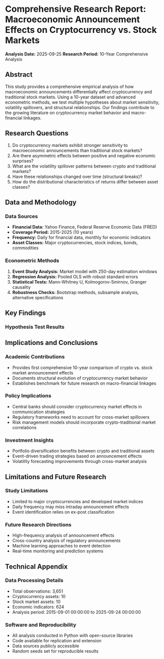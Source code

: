 # Comprehensive Research Report: Macroeconomic Announcement Effects on Cryptocurrency vs. Stock Markets

**Analysis Date:** 2025-09-25
**Research Period:** 10-Year Comprehensive Analysis

## Abstract

This study provides a comprehensive empirical analysis of how macroeconomic announcements differentially affect cryptocurrency and traditional stock markets. Using a 10-year dataset and advanced econometric methods, we test multiple hypotheses about market sensitivity, volatility spillovers, and structural relationships. Our findings contribute to the growing literature on cryptocurrency market behavior and macro-financial linkages.

## Research Questions

1. Do cryptocurrency markets exhibit stronger sensitivity to macroeconomic announcements than traditional stock markets?
2. Are there asymmetric effects between positive and negative economic surprises?
3. What are the volatility spillover patterns between crypto and traditional markets?
4. Have these relationships changed over time (structural breaks)?
5. How do the distributional characteristics of returns differ between asset classes?

## Data and Methodology

### Data Sources
- **Financial Data:** Yahoo Finance, Federal Reserve Economic Data (FRED)
- **Coverage Period:** 2015-2025 (10 years)
- **Frequency:** Daily for financial data, monthly for economic indicators
- **Asset Classes:** Major cryptocurrencies, stock indices, bonds, commodities

### Econometric Methods
1. **Event Study Analysis:** Market model with 250-day estimation windows
2. **Regression Analysis:** Pooled OLS with robust standard errors
3. **Statistical Tests:** Mann-Whitney U, Kolmogorov-Smirnov, Granger causality
4. **Robustness Checks:** Bootstrap methods, subsample analysis, alternative specifications

## Key Findings

### Hypothesis Test Results

## Implications and Conclusions

### Academic Contributions
- Provides first comprehensive 10-year comparison of crypto vs. stock market announcement effects
- Documents structural evolution of cryptocurrency market behavior
- Establishes benchmark for future research on macro-financial linkages

### Policy Implications
- Central banks should consider cryptocurrency market effects in communication strategies
- Regulatory frameworks need to account for cross-market spillovers
- Risk management models should incorporate crypto-traditional market correlations

### Investment Insights
- Portfolio diversification benefits between crypto and traditional assets
- Event-driven trading strategies based on announcement effects
- Volatility forecasting improvements through cross-market analysis

## Limitations and Future Research

### Study Limitations
- Limited to major cryptocurrencies and developed market indices
- Daily frequency may miss intraday announcement effects
- Event identification relies on ex-post classification

### Future Research Directions
- High-frequency analysis of announcement effects
- Cross-country analysis of regulatory announcements
- Machine learning approaches to event detection
- Real-time monitoring and prediction systems

## Technical Appendix

### Data Processing Details
- Total observations: 3,651
- Cryptocurrency assets: 10
- Stock market assets: 10
- Economic indicators: 624
- Analysis period: 2015-09-01 00:00:00 to 2025-09-24 00:00:00

### Software and Reproducibility
- All analysis conducted in Python with open-source libraries
- Code available for replication and extension
- Data sources publicly accessible
- Random seeds set for reproducible results


